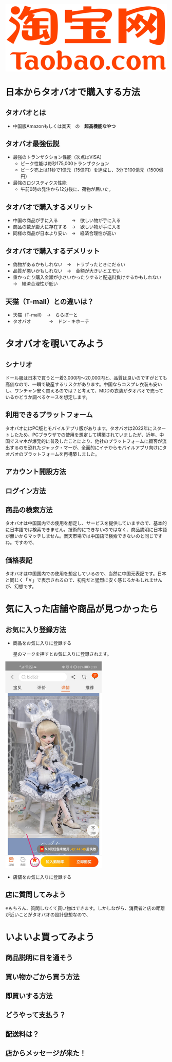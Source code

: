 ![タオバオロゴ](/images/taobao_logo.png) 
# 日本からタオバオで購入する方法
## タオバオとは
- 中国版Amazonもしくは楽天　の　**超高機能なやつ**
## タオバオ最強伝説
- 最強のトランザクション性能（次点はVISA）
    - ピーク性能は毎秒175,000トランザクション
    - ピーク売上は11秒で1億元（15億円）を達成し、3分で100億元（1500億円）
- 最強のロジスティクス性能
    - 午前0時の発注から12分後に、荷物が届いた。
## タオバオで購入するメリット
- 中国の商品が手に入る　　　→　欲しい物が手に入る
- 商品の数が膨大に存在する　→　欲しい物が手に入る
- 同様の商品が日本より安い　→　経済合理性が高い
## タオバオで購入するデメリット
- 偽物があるかもしれない　→　トラブったときにだるい
- 品質が悪いかもしれない　→　金額が大きいとエモい
- 重かったり購入金額が小さいかったりすると配送料負けするかもしれない　→　経済合理性が低い
## 天猫（T-mall）との違いは？
- 天猫（T-mall）　→　ららぽーと
- タオバオ　　　　→　ドン・キホーテ
# タオバオを覗いてみよう
## シナリオ
ドール服は日本で買うと一着3,000円～20,000円と、品質は良いのですがとても高価なので、一瞬で破産するリスクがあります。中国ならコスプレ衣装も安いし、ワンチャン安く買えるのでは？と考えて、MDDの衣装がタオバオで売っているかどうか調べるケースを想定します。
## 利用できるプラットフォーム
タオバオにはPC版とモバイルアプリ版があります。タオバオは2022年にスタートしたため、PCブラウザでの使用を想定して構築されていましたが、近年、中国でスマホが爆発的に普及したことにより、他社のプラットフォームに顧客が流出するのを恐れたジャック・マーが、全面的にイチからモバイルアプリ向けにタオバオのプラットフォームを再構築しました。
## アカウント開設方法
## ログイン方法
## 商品の検索方法
タオバオは中国国内での使用を想定し、サービスを提供していますので、基本的に日本語では検索できません。技術的にできないのではなく、商品説明に日本語が無いからマッチしません。楽天市場では中国語で検索できないのと同じですね。ですので、
## 価格表記
タオバオは中国国内での使用を想定しているので、当然に中国元表記です。日本と同じく「￥」で表示されるので、初見だと猛烈に安く感じるかもしれませんが、幻想です。
# 気に入った店舗や商品が見つかったら
## お気に入り登録方法
- 商品をお気に入りに登録する
  
  星のマークを押すとお気に入りに登録されます。

<img width="300" alt="代替テキスト" src="./images/fav_item.jpg">
  
- 店舗をお気に入りに登録する

## 店に質問してみよう
※もちろん、質問しなくて買い物はできます。しかしながら、消費者と店の距離が近いことがタオバオの設計思想なので、
# いよいよ買ってみよう
## 商品説明に目を通そう
## 買い物かごから買う方法
## 即買いする方法
## どうやって支払う？
## 配送料は？
## 店からメッセージが来た！
